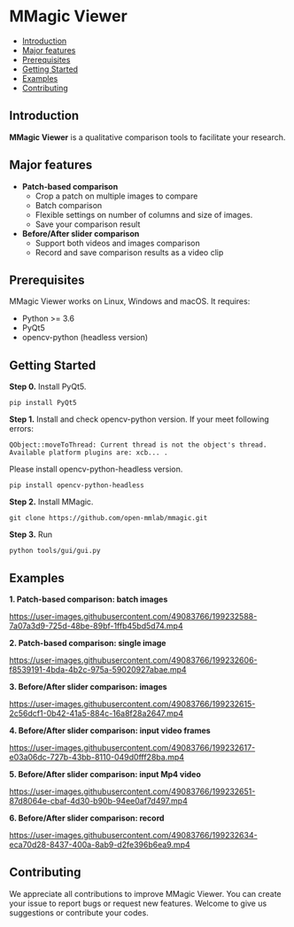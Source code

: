 # MMagic Viewer

- [Introduction](#introduction)
- [Major features](#major-features)
- [Prerequisites](#prerequisites)
- [Getting Started](#getting-started)
- [Examples](#examples)
- [Contributing](#contributing)

## Introduction

**MMagic Viewer** is a qualitative comparison tools to facilitate your research.

## Major features

- **Patch-based comparison**
  - Crop a patch on multiple images to compare
  - Batch comparison
  - Flexible settings on number of columns and size of images.
  - Save your comparison result
- **Before/After slider comparison**
  - Support both videos and images comparison
  - Record and save comparison results as a video clip

## Prerequisites

MMagic Viewer works on Linux, Windows and macOS. It requires:

- Python >= 3.6
- PyQt5
- opencv-python (headless version)

## Getting Started

**Step 0.**
Install PyQt5.

```shell
pip install PyQt5
```

**Step 1.**
Install and check opencv-python version.
If your meet following errors:

```
QObject::moveToThread: Current thread is not the object's thread.
Available platform plugins are: xcb... .
```

Please install opencv-python-headless version.

```shell
pip install opencv-python-headless
```

**Step 2.**
Install MMagic.

```shell
git clone https://github.com/open-mmlab/mmagic.git
```

**Step 3.**
Run

```shell
python tools/gui/gui.py
```

## Examples

**1. Patch-based comparison: batch images**

https://user-images.githubusercontent.com/49083766/199232588-7a07a3d9-725d-48be-89bf-1ffb45bd5d74.mp4

**2. Patch-based comparison: single image**

https://user-images.githubusercontent.com/49083766/199232606-f8539191-4bda-4b2c-975a-59020927abae.mp4

**3. Before/After slider comparison: images**

https://user-images.githubusercontent.com/49083766/199232615-2c56dcf1-0b42-41a5-884c-16a8f28a2647.mp4

**4. Before/After slider comparison: input video frames**

https://user-images.githubusercontent.com/49083766/199232617-e03a06dc-727b-43bb-8110-049d0fff28ba.mp4

**5. Before/After slider comparison: input Mp4 video**

https://user-images.githubusercontent.com/49083766/199232651-87d8064e-cbaf-4d30-b90b-94ee0af7d497.mp4

**6. Before/After slider comparison: record**

https://user-images.githubusercontent.com/49083766/199232634-eca70d28-8437-400a-8ab9-d2fe396b6ea9.mp4

## Contributing

We appreciate all contributions to improve MMagic Viewer. You can create your issue to report bugs or request new features. Welcome to give us suggestions or contribute your codes.
